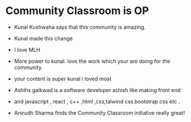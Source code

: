 # Community Classroom is OP

- Kunal Kushwaha says that this community is amazing.
- Kunal made this change
- I love MLH
- More power to kunal. love the work which your are doing for the community.
- your content is super kunal i loved most 

- Ashihs gaikwad is a software developer ashish like making front end 
- and javascript , react , c++ ,html ,css,talwind css.bootstrap css etc .
- Anirudh Sharma finds the Community Classroom initiative really great!
